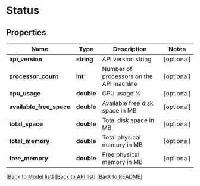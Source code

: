 # Status

## Properties
Name | Type | Description | Notes
------------ | ------------- | ------------- | -------------
**api_version** | **string** | API version string | [optional] 
**processor_count** | **int** | Number of processors on the API machine | [optional] 
**cpu_usage** | **double** | CPU usage % | [optional] 
**available_free_space** | **double** | Available free disk space in MB | [optional] 
**total_space** | **double** | Total disk space in MB | [optional] 
**total_memory** | **double** | Total physical memory in MB | [optional] 
**free_memory** | **double** | Free physical memory in MB | [optional] 


[[Back to Model list]](../README.md#documentation-for-models) [[Back to API list]](../README.md#documentation-for-api-endpoints) [[Back to README]](../README.md)


